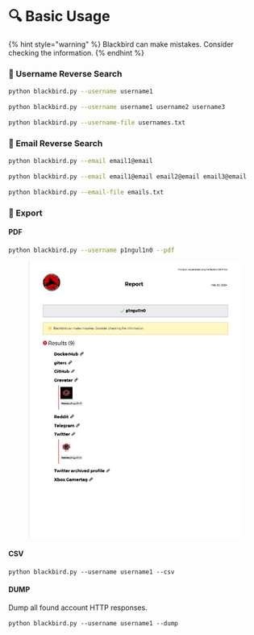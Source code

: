 # 🔍 Basic Usage

{% hint style="warning" %}
Blackbird can make mistakes. Consider checking the information.
{% endhint %}

### 👤 Username Reverse Search

```bash
python blackbird.py --username username1
```

```bash
python blackbird.py --username username1 username2 username3
```

```bash
python blackbird.py --username-file usernames.txt
```

### 📧 Email Reverse Search

```bash
python blackbird.py --email email1@email
```

```bash
python blackbird.py --email email1@email email2@email email3@email
```

```bash
python blackbird.py --email-file emails.txt
```

### 📁 Export

#### PDF

```bash
python blackbird.py --username p1ngul1n0 --pdf
```

<figure><img src=".gitbook/assets/blackbird_report_pdf_results.png" alt=""><figcaption></figcaption></figure>

#### CSV

```
python blackbird.py --username username1 --csv
```

#### DUMP

Dump all found account HTTP responses.

```
python blackbird.py --username username1 --dump
```
